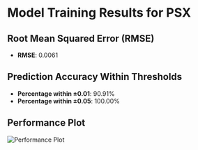 # Model Training Results for PSX

## Root Mean Squared Error (RMSE)
- **RMSE**: 0.0061

## Prediction Accuracy Within Thresholds
- **Percentage within ±0.01**: 90.91%
- **Percentage within ±0.05**: 100.00%

## Performance Plot
![Performance Plot](../imgs/PSX.png)
